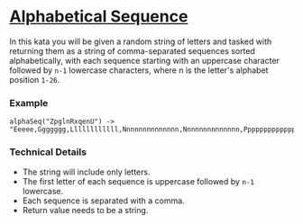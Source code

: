 # [Alphabetical Sequence](https://www.codewars.com/kata/5bd00c99dbc73908bb00057a)


In this kata you will be given a random string of letters and tasked with returning them as a string of comma-separated 
sequences sorted alphabetically, with each sequence starting with an uppercase character followed by `n-1` lowercase 
characters, where n is the letter's alphabet position `1-26`.

### Example

```
alphaSeq("ZpglnRxqenU") -> "Eeeee,Ggggggg,Llllllllllll,Nnnnnnnnnnnnnn,Nnnnnnnnnnnnnn,Pppppppppppppppp,Qqqqqqqqqqqqqqqqq,Rrrrrrrrrrrrrrrrrr,Uuuuuuuuuuuuuuuuuuuuu,Xxxxxxxxxxxxxxxxxxxxxxxx,Zzzzzzzzzzzzzzzzzzzzzzzzzz"
```

### Technical Details
- The string will include only letters.
- The first letter of each sequence is uppercase followed by `n-1` lowercase.
- Each sequence is separated with a comma.
- Return value needs to be a string.
